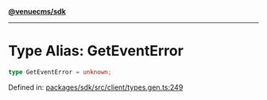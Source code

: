 [**@venuecms/sdk**](../Index.md)

***

# Type Alias: GetEventError

```ts
type GetEventError = unknown;
```

Defined in: [packages/sdk/src/client/types.gen.ts:249](https://github.com/venuecms/sdk/blob/dbe1bd3b5606b46905e3e9cba86e4c1f6af6def7/packages/sdk/src/client/types.gen.ts#L249)
